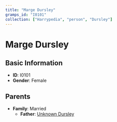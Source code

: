 ```yaml
---
title: "Marge Dursley"
gramps_id: "I0101"
collection: ["Harrypedia", "person", "Dursley"]
---
```


# Marge Dursley

## Basic Information

- **ID**: I0101
- **Gender**: Female

## Parents

- **Family**: Married
  - **Father**: [Unknown Dursley](//Dursley/I0234/)

